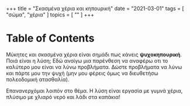 +++
title = "Σκασμένα χέρια και κηπουρική"
date = "2021-03-01"
tags = [ "σώμα", "χέρια" ]
topics = [ "" ]
+++


# Table of Contents



Μύκητες και σκασμένα χέρια είναι σημάδι πως κάνεις **ψυχοκηπουρική**. Ποιά είναι η λύση; Εδώ ανοίγω μια παρένθεση να αναφέρω οτι το καλύτερο μου είναι να λύνω προβλήματα. Δώστε προβλήματα να λύνω και πάρτε μου την ψυχή (μην μου φέρεις όμως να διευθετήσω πολεοδομική ατασθαλία).

Επανανερχόμαι λοιπόν στο θέμα. Η λύση είναι εργασία με γυμνά χέρια, πλύσιμο με χλιαρό νερό και λάδι στα καπάκια!
